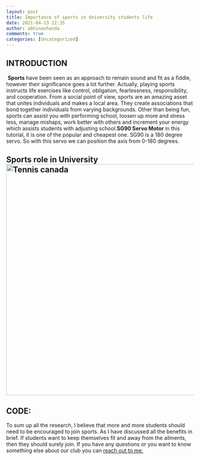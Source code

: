 ```yaml
---
layout: post
title: Importance of sports in University students life
date: 2021-04-13 22:35
author: abhinavhanda
comments: true
categories: [Uncategorized]
---
```

<h2>INTRODUCTION</h2>
<p class="rtejustify"> <b>Sports</b> have been seen as an approach to remain sound and fit as a fiddle, however their
significance goes a lot further. Actually, playing sports instructs life exercises like control, obligation,
fearlessness, responsibility, and cooperation. From a social point of view, sports are an amazing asset that
unites individuals and makes a local area. They create associations that bond together individuals from
varying backgrounds. Other than being fun, sports can assist you with performing school, loosen up more
and stress less, manage mishaps, work better with others and increment your energy which assists
students with adjusting school.<strong>SG90 Servo Motor</strong> in this tutorial, it is one of the popular and cheapest one. SG90 is a 180 degree servo. So with this servo we can position the axis from 0-180 degrees.</p>


<h2 class="rtejustify">Sports role in University<img class="alignnone size-full wp-image-609" src="https://www.tenniscanada.com/wp-content/uploads/2020/02/NGA_5294.jpg" alt="Tennis canada" width="1302" height="621" /></h2>
<h2><strong>CODE:</strong></h2>
<p>To sum up all the research, I believe that more and more students should need to be encouraged to join
sports. As I have discussed all the benefits in brief. If students want to keep themselves fit and away from
the ailments, then they should surely join. If you have any questions or you want to know something else
about our club you can 
<a href="https://abhinavhanda21.github.io/">reach out to me.</a></p>
